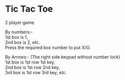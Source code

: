 # Tic Tac Toe
2 player game.<br>

By numbers:-<br>
1st box is 1,<br> 
2nd box is 2, etc.<br>
Press the required box number to put X/O.<br>

By Arrows:- (The right side keypad without number lock)<br>
1st box is 1st row 1st key,<br>
2nd box is 1st row 2nd key,<br>
3rd box is 1st row 3rd key, etc.<br>
